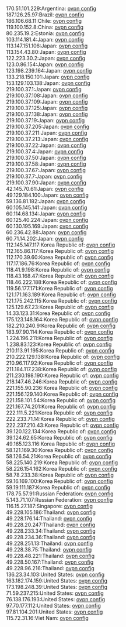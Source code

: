 170.51.101.229:Argentina: [ovpn config](vpn/170_51_101_229.ovpn)  
187.126.25.97:Brazil: [ovpn config](vpn/187_126_25_97.ovpn)  
186.106.68.11:Chile: [ovpn config](vpn/186_106_68_11.ovpn)  
119.100.152.8:China: [ovpn config](vpn/119_100_152_8.ovpn)  
80.235.19.2:Estonia: [ovpn config](vpn/80_235_19_2.ovpn)  
103.114.181.4:Japan: [ovpn config](vpn/103_114_181_4.ovpn)  
113.147.151.106:Japan: [ovpn config](vpn/113_147_151_106.ovpn)  
113.154.43.80:Japan: [ovpn config](vpn/113_154_43_80.ovpn)  
122.223.30.2:Japan: [ovpn config](vpn/122_223_30_2.ovpn)  
123.0.86.154:Japan: [ovpn config](vpn/123_0_86_154.ovpn)  
123.198.239.164:Japan: [ovpn config](vpn/123_198_239_164.ovpn)  
133.218.150.101:Japan: [ovpn config](vpn/133_218_150_101.ovpn)  
153.129.103.138:Japan: [ovpn config](vpn/153_129_103_138.ovpn)  
219.100.37.1:Japan: [ovpn config](vpn/219_100_37_1.ovpn)  
219.100.37.108:Japan: [ovpn config](vpn/219_100_37_108.ovpn)  
219.100.37.109:Japan: [ovpn config](vpn/219_100_37_109.ovpn)  
219.100.37.125:Japan: [ovpn config](vpn/219_100_37_125.ovpn)  
219.100.37.138:Japan: [ovpn config](vpn/219_100_37_138.ovpn)  
219.100.37.19:Japan: [ovpn config](vpn/219_100_37_19.ovpn)  
219.100.37.205:Japan: [ovpn config](vpn/219_100_37_205.ovpn)  
219.100.37.211:Japan: [ovpn config](vpn/219_100_37_211.ovpn)  
219.100.37.213:Japan: [ovpn config](vpn/219_100_37_213.ovpn)  
219.100.37.22:Japan: [ovpn config](vpn/219_100_37_22.ovpn)  
219.100.37.4:Japan: [ovpn config](vpn/219_100_37_4.ovpn)  
219.100.37.50:Japan: [ovpn config](vpn/219_100_37_50.ovpn)  
219.100.37.58:Japan: [ovpn config](vpn/219_100_37_58.ovpn)  
219.100.37.67:Japan: [ovpn config](vpn/219_100_37_67.ovpn)  
219.100.37.7:Japan: [ovpn config](vpn/219_100_37_7.ovpn)  
219.100.37.90:Japan: [ovpn config](vpn/219_100_37_90.ovpn)  
42.145.70.61:Japan: [ovpn config](vpn/42_145_70_61.ovpn)  
49.129.184.100:Japan: [ovpn config](vpn/49_129_184_100.ovpn)  
59.136.81.182:Japan: [ovpn config](vpn/59_136_81_182.ovpn)  
60.105.145.141:Japan: [ovpn config](vpn/60_105_145_141.ovpn)  
60.114.68.134:Japan: [ovpn config](vpn/60_114_68_134.ovpn)  
60.125.40.224:Japan: [ovpn config](vpn/60_125_40_224.ovpn)  
60.130.195.169:Japan: [ovpn config](vpn/60_130_195_169.ovpn)  
60.236.42.88:Japan: [ovpn config](vpn/60_236_42_88.ovpn)  
60.71.14.202:Japan: [ovpn config](vpn/60_71_14_202.ovpn)  
112.145.147.117:Korea Republic of: [ovpn config](vpn/112_145_147_117.ovpn)  
112.165.86.117:Korea Republic of: [ovpn config](vpn/112_165_86_117.ovpn)  
112.170.39.60:Korea Republic of: [ovpn config](vpn/112_170_39_60.ovpn)  
117.17.186.76:Korea Republic of: [ovpn config](vpn/117_17_186_76.ovpn)  
118.41.9.198:Korea Republic of: [ovpn config](vpn/118_41_9_198.ovpn)  
118.43.168.47:Korea Republic of: [ovpn config](vpn/118_43_168_47.ovpn)  
118.46.222.188:Korea Republic of: [ovpn config](vpn/118_46_222_188.ovpn)  
119.56.177.171:Korea Republic of: [ovpn config](vpn/119_56_177_171.ovpn)  
121.171.163.189:Korea Republic of: [ovpn config](vpn/121_171_163_189.ovpn)  
121.175.242.115:Korea Republic of: [ovpn config](vpn/121_175_242_115.ovpn)  
125.129.67.23:Korea Republic of: [ovpn config](vpn/125_129_67_23.ovpn)  
14.33.123.31:Korea Republic of: [ovpn config](vpn/14_33_123_31.ovpn)  
175.123.148.164:Korea Republic of: [ovpn config](vpn/175_123_148_164.ovpn)  
182.210.240.9:Korea Republic of: [ovpn config](vpn/182_210_240_9.ovpn)  
183.97.90.114:Korea Republic of: [ovpn config](vpn/183_97_90_114.ovpn)  
1.224.196.211:Korea Republic of: [ovpn config](vpn/1_224_196_211.ovpn)  
1.238.83.123:Korea Republic of: [ovpn config](vpn/1_238_83_123.ovpn)  
210.113.91.195:Korea Republic of: [ovpn config](vpn/210_113_91_195.ovpn)  
210.222.129.138:Korea Republic of: [ovpn config](vpn/210_222_129_138.ovpn)  
210.96.117.92:Korea Republic of: [ovpn config](vpn/210_96_117_92.ovpn)  
211.184.117.238:Korea Republic of: [ovpn config](vpn/211_184_117_238.ovpn)  
211.230.198.190:Korea Republic of: [ovpn config](vpn/211_230_198_190.ovpn)  
218.147.46.246:Korea Republic of: [ovpn config](vpn/218_147_46_246.ovpn)  
221.155.90.236:Korea Republic of: [ovpn config](vpn/221_155_90_236.ovpn)  
221.156.129.140:Korea Republic of: [ovpn config](vpn/221_156_129_140.ovpn)  
221.158.101.54:Korea Republic of: [ovpn config](vpn/221_158_101_54.ovpn)  
221.167.74.201:Korea Republic of: [ovpn config](vpn/221_167_74_201.ovpn)  
222.111.5.221:Korea Republic of: [ovpn config](vpn/222_111_5_221.ovpn)  
222.233.71.14:Korea Republic of: [ovpn config](vpn/222_233_71_14.ovpn)  
222.237.210.43:Korea Republic of: [ovpn config](vpn/222_237_210_43.ovpn)  
39.120.122.134:Korea Republic of: [ovpn config](vpn/39_120_122_134.ovpn)  
39.124.62.65:Korea Republic of: [ovpn config](vpn/39_124_62_65.ovpn)  
49.165.123.116:Korea Republic of: [ovpn config](vpn/49_165_123_116.ovpn)  
58.121.169.30:Korea Republic of: [ovpn config](vpn/58_121_169_30.ovpn)  
58.126.54.21:Korea Republic of: [ovpn config](vpn/58_126_54_21.ovpn)  
58.225.140.219:Korea Republic of: [ovpn config](vpn/58_225_140_219.ovpn)  
58.226.154.162:Korea Republic of: [ovpn config](vpn/58_226_154_162.ovpn)  
58.78.233.38:Korea Republic of: [ovpn config](vpn/58_78_233_38.ovpn)  
59.16.169.100:Korea Republic of: [ovpn config](vpn/59_16_169_100.ovpn)  
59.19.111.187:Korea Republic of: [ovpn config](vpn/59_19_111_187.ovpn)  
178.75.57.91:Russian Federation: [ovpn config](vpn/178_75_57_91.ovpn)  
5.143.71.107:Russian Federation: [ovpn config](vpn/5_143_71_107.ovpn)  
116.15.27.187:Singapore: [ovpn config](vpn/116_15_27_187.ovpn)  
49.228.105.186:Thailand: [ovpn config](vpn/49_228_105_186.ovpn)  
49.228.176.14:Thailand: [ovpn config](vpn/49_228_176_14.ovpn)  
49.228.20.247:Thailand: [ovpn config](vpn/49_228_20_247.ovpn)  
49.228.233.34:Thailand: [ovpn config](vpn/49_228_233_34.ovpn)  
49.228.234.36:Thailand: [ovpn config](vpn/49_228_234_36.ovpn)  
49.228.251.13:Thailand: [ovpn config](vpn/49_228_251_13.ovpn)  
49.228.38.75:Thailand: [ovpn config](vpn/49_228_38_75.ovpn)  
49.228.48.221:Thailand: [ovpn config](vpn/49_228_48_221.ovpn)  
49.228.50.167:Thailand: [ovpn config](vpn/49_228_50_167.ovpn)  
49.228.96.216:Thailand: [ovpn config](vpn/49_228_96_216.ovpn)  
136.23.34.103:United States: [ovpn config](vpn/136_23_34_103.ovpn)  
163.182.174.159:United States: [ovpn config](vpn/163_182_174_159.ovpn)  
173.198.248.39:United States: [ovpn config](vpn/173_198_248_39.ovpn)  
71.59.237.215:United States: [ovpn config](vpn/71_59_237_215.ovpn)  
76.138.176.193:United States: [ovpn config](vpn/76_138_176_193.ovpn)  
97.70.177.112:United States: [ovpn config](vpn/97_70_177_112.ovpn)  
97.81.104.201:United States: [ovpn config](vpn/97_81_104_201.ovpn)  
115.72.31.16:Viet Nam: [ovpn config](vpn/115_72_31_16.ovpn)  
